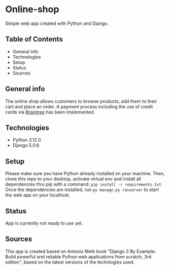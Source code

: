 # Online-shop
Simple web app created with Python and Django.

## Table of Contents
* General info
* Technologies
* Setup
* Status
* Sources

## General info
The online shop allows customers to browse products, add them to their cart and place an order. A payment process including the use of credit cards via [Braintree](https://www.braintreepayments.com) has been implemented.

## Technologies
* Python 3.12.0
* Django 5.0.6
  
## Setup
Please make sure you have Python already installed on your machine.
Then, clone this repo to your desktop, activate virtual env and install all dependencies thru pip with a command: `pip install -r requirements.txt`.
Once the dependencies are installed, run `py manage.py runserver` to start the web app on your localhost.

## Status
App is currently not ready to use yet.

## Sources
This app is created based on Antonio Melé book "Django 3 By Example: Build powerful and reliable Python web applications from scratch, 3rd edition", based on the latest versions of the technlogies used.
